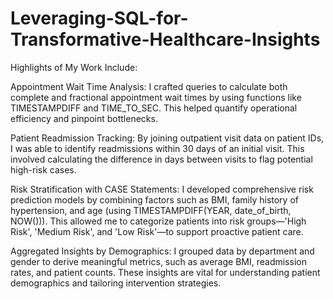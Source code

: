 # Leveraging-SQL-for-Transformative-Healthcare-Insights

Highlights of My Work Include:

Appointment Wait Time Analysis:
I crafted queries to calculate both complete and fractional appointment wait times by using functions like TIMESTAMPDIFF and TIME_TO_SEC. This helped quantify operational efficiency and pinpoint bottlenecks.

Patient Readmission Tracking:
By joining outpatient visit data on patient IDs, I was able to identify readmissions within 30 days of an initial visit. This involved calculating the difference in days between visits to flag potential high-risk cases.

Risk Stratification with CASE Statements:
I developed comprehensive risk prediction models by combining factors such as BMI, family history of hypertension, and age (using TIMESTAMPDIFF(YEAR, date_of_birth, NOW())). This allowed me to categorize patients into risk groups—'High Risk', 'Medium Risk', and 'Low Risk'—to support proactive patient care.

Aggregated Insights by Demographics:
I grouped data by department and gender to derive meaningful metrics, such as average BMI, readmission rates, and patient counts. These insights are vital for understanding patient demographics and tailoring intervention strategies.
